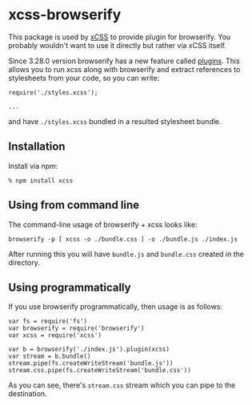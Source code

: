 # xcss-browserify

This package is used by [xCSS][1] to provide plugin for browserify. You probably
wouldn't want to use it directly but rather via xCSS itself.

Since 3.28.0 version browserify has a new feature called [plugins][bp]. This
allows you to run xcss along with browserify and extract references to
stylesheets from your code, so you can write:

    require('./styles.xcss');

    ...

and have `./styles.xcss` bundled in a resulted stylesheet bundle.

## Installation

Install via npm:

    % npm install xcss

## Using from command line

The command-line usage of browserify + xcss looks like:

    browserify -p [ xcss -o ./bundle.css ] -o ./bundle.js ./index.js

After running this you will have `bundle.js` and `bundle.css` created in the
directory.

## Using programmatically

If you use browserify programmatically, then usage is as follows:

    var fs = require('fs')
    var browserify = require('browserify')
    var xcss = require('xcss')

    var b = browserify('./index.js').plugin(xcss)
    var stream = b.bundle()
    stream.pipe(fs.createWriteStream('bundle.js'))
    stream.css.pipe(fs.createWriteStream('bundle.css'))

As you can see, there's `stream.css` stream which you can pipe to the
destination.

[1]: https://github.com/andreypopp/xcss
[bp]: https://github.com/substack/node-browserify#plugins
